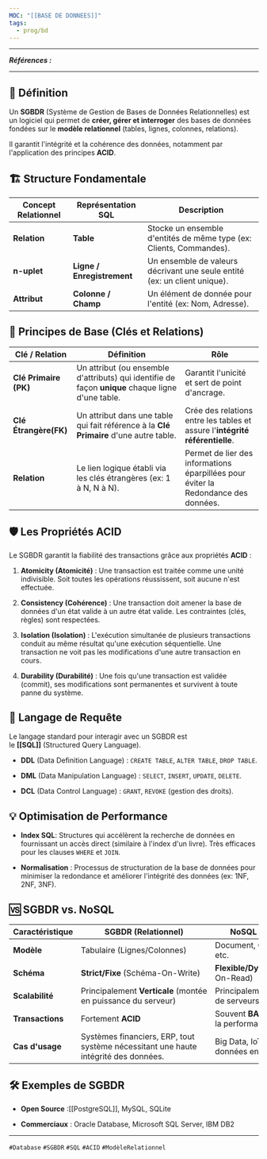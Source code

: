```yaml
---
MOC: "[[BASE DE DONNEES]]"
tags:
  - prog/bd
---
```

---
***Références :***

---

## 🎯 Définition

Un **SGBDR** (Système de Gestion de Bases de Données Relationnelles) est un logiciel qui permet de **créer, gérer et interroger** des bases de données fondées sur le **modèle relationnel** (tables, lignes, colonnes, relations).

Il garantit l'intégrité et la cohérence des données, notamment par l'application des principes **ACID**.

## 🏗️ Structure Fondamentale

| **Concept Relationnel** | **Représentation SQL**     | **Description**                                                           |
| ----------------------- | -------------------------- | ------------------------------------------------------------------------- |
| **Relation**            | **Table**                  | Stocke un ensemble d'entités de même type (ex: Clients, Commandes).       |
| **n-uplet**             | **Ligne / Enregistrement** | Un ensemble de valeurs décrivant une seule entité (ex: un client unique). |
| **Attribut**            | **Colonne / Champ**        | Un élément de donnée pour l'entité (ex: Nom, Adresse).                    |

## 🔗 Principes de Base (Clés et Relations)

| **Clé / Relation**    | **Définition**                                                                                    | **Rôle**                                                                           |
| --------------------- | ------------------------------------------------------------------------------------------------- | ---------------------------------------------------------------------------------- |
| **Clé Primaire (PK)** | Un attribut (ou ensemble d'attributs) qui identifie de façon **unique** chaque ligne d'une table. | Garantit l'unicité et sert de point d'ancrage.                                     |
| **Clé Étrangère(FK)** | Un attribut dans une table qui fait référence à la **Clé Primaire** d'une autre table.            | Crée des relations entre les tables et assure l'**intégrité référentielle**.       |
| **Relation**          | Le lien logique établi via les clés étrangères (ex: 1 à N, N à N).                                | Permet de lier des informations éparpillées pour éviter la Redondance des données. |

## 🛡️ Les Propriétés ACID

Le SGBDR garantit la fiabilité des transactions grâce aux propriétés **ACID** :

1. **Atomicity (Atomicité)** : Une transaction est traitée comme une unité indivisible. Soit toutes les opérations réussissent, soit aucune n'est effectuée.
    
2. **Consistency (Cohérence)** : Une transaction doit amener la base de données d'un état valide à un autre état valide. Les contraintes (clés, règles) sont respectées.
    
3. **Isolation (Isolation)** : L'exécution simultanée de plusieurs transactions conduit au même résultat qu'une exécution séquentielle. Une transaction ne voit pas les modifications d'une autre transaction en cours.
    
4. **Durability (Durabilité)** : Une fois qu'une transaction est validée (commit), ses modifications sont permanentes et survivent à toute panne du système.
    

## 📝 Langage de Requête

Le langage standard pour interagir avec un SGBDR est le **[[SQL]]** (Structured Query Language).

- **DDL** (Data Definition Language) : `CREATE TABLE`, `ALTER TABLE`, `DROP TABLE`.
    
- **DML** (Data Manipulation Language) : `SELECT`, `INSERT`, `UPDATE`, `DELETE`.
    
- **DCL** (Data Control Language) : `GRANT`, `REVOKE` (gestion des droits).
    

## 💡 Optimisation de Performance

- **Index SQL**: Structures qui accélèrent la recherche de données en fournissant un accès direct (similaire à l'index d'un livre). Très efficaces pour les clauses `WHERE` et `JOIN`.
    
- **Normalisation** : Processus de structuration de la base de données pour minimiser la redondance et améliorer l'intégrité des données (ex: 1NF, 2NF, 3NF).
    

## 🆚 SGBDR vs. NoSQL

| **Caractéristique** | **SGBDR (Relationnel)**                                                             | **NoSQL (Non Relationnel)**                                        |
| ------------------- | ----------------------------------------------------------------------------------- | ------------------------------------------------------------------ |
| **Modèle**          | Tabulaire (Lignes/Colonnes)                                                         | Document, Clé-Valeur, Graphe, etc.                                 |
| **Schéma**          | **Strict/Fixe** (Schéma-On-Write)                                                   | **Flexible/Dynamique** (Schéma-On-Read)                            |
| **Scalabilité**     | Principalement **Verticale** (montée en puissance du serveur)                       | Principalement **Horizontale** (ajout de serveurs)                 |
| **Transactions**    | Fortement **ACID**                                                                  | Souvent **BASE** (Compromis pour la performance et la scalabilité) |
| **Cas d'usage**     | Systèmes financiers, ERP, tout système nécessitant une haute intégrité des données. | Big Data, IoT, gestion de contenu, données en temps réel.          |

## 🛠️ Exemples de SGBDR

- **Open Source** :[[PostgreSQL]], MySQL, SQLite
    
- **Commerciaux** : Oracle Database, Microsoft SQL Server, IBM DB2
    

---

`#Database` `#SGBDR` `#SQL` `#ACID` `#ModèleRelationnel`
